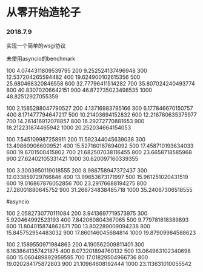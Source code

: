 # 从零开始造轮子

### 2018.7.9
实现一个简单的wsgi协议

未使用asyncio的benchmark

100 4.0744311809539795
200 9.252524137496948
300 12.537204265594482
400 19.624900102615356
500 25.680468320846558
600 32.77796411514282
700 35.807024240493774
800 40.83070206642151
900 46.872735023498535
1000 48.82512927055359

100 2.1585288047790527
200 4.13716983795166
300 6.177846670150757
400 8.171477794647217
500 10.21403694152832
600 12.216760635375977
700 14.261416912078857
800 16.29272770881653
900 18.212231874465942
1000 20.252034664154053


100 7.545109987258911
200 11.592344045639038
300 13.498609066009521
400 15.527160167694092
500 17.458710193634033
600 19.6701500415802
700 21.682507038116455
800 23.6658718585968
900 27.62402105331421
1000 30.620097160339355


100 3.3003950119018555
200 8.986758947372437
300 12.033859729766846
400 13.99653673171997
500 15.961251020431519
600 19.016867876052856
700 23.29176688194275
800 27.28001880645752
900 31.266734838485718
1000 35.24067306518555


#asyncio

100 2.0582730770111084
200 3.9413697719573975
300 5.920464992523193
400 7.842060804367065
500 9.779781818389893
600 11.804015874862671
700 13.802289009094238
800 15.845752954483032
900 17.860146045684814
1000 19.87909984588623


100 2.1589550971984863
200 4.190562009811401
300 6.1638641357421875
400 8.073201894760132
500 13.064963102340698
600 15.060489892959595
700 17.01829504966736
800 19.020284175872803
900 21.10964608192444
1000 23.113631010055542

